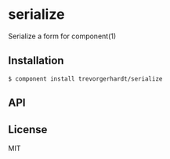 
# serialize

  Serialize a form for component(1)

## Installation

    $ component install trevorgerhardt/serialize

## API

   

## License

  MIT
